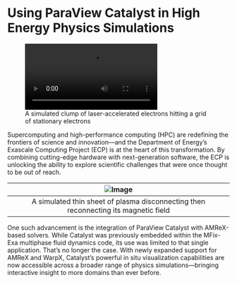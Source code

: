 # Using ParaView Catalyst in High Energy Physics Simulations

<figure>
  <video control loop autoplay>
    <source src="/assets/images/usecase/gallery/warpX.mp4" alt="WarpX Simulation">
  </video>
    <figcaption>A simulated clump of laser-accelerated electrons hitting a grid of stationary electrons</figcaption>
</figure>

Supercomputing and high-performance computing (HPC) are redefining the frontiers of science and innovation—and the Department of Energy’s Exascale Computing Project (ECP) is at the heart of this transformation. By combining cutting-edge hardware with next-generation software, the ECP is unlocking the ability to explore scientific challenges that were once thought to be out of reach.

|![Image](/assets/images/usecase/gallery/warpX.gif)|
|:--:|
|A simulated thin sheet of plasma disconnecting then reconnecting its magnetic field|

One such advancement is the integration of ParaView Catalyst with AMReX-based solvers. While Catalyst was previously embedded within the MFix-Exa multiphase fluid dynamics code, its use was limited to that single application. That’s no longer the case. With newly expanded support for AMReX and WarpX, Catalyst’s powerful in situ visualization capabilities are now accessible across a broader range of physics simulations—bringing interactive insight to more domains than ever before.